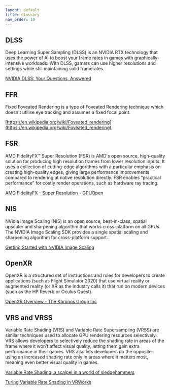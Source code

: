 ```yaml
---
layout: default
title: Glossary
nav_order: 10
---
```


## DLSS

Deep Learning Super Sampling (DLSS) is an NVIDIA RTX technology that uses the power of AI to boost your frame rates in games with graphically-intensive workloads. With DLSS, gamers can use higher resolutions and settings while still maintaining solid framerates.

[NVIDIA DLSS: Your Questions, Answered](https://www.nvidia.com/en-us/geforce/news/nvidia-dlss-your-questions-answered/)

## FFR

Fixed Foveated Rendering is a type of Foveated Rendering technique which doesn't utilise eye tracking and assumes a fixed focal point.

[https://en.wikipedia.org/wiki/Foveated_rendering](https://en.wikipedia.org/wiki/Foveated_rendering)

## FSR

AMD FidelityFX™ Super Resolution (FSR) is AMD's open source, high-quality solution for producing high resolution frames from lower resolution inputs. It uses a collection of cutting-edge algorithms with a particular emphasis on creating high-quality edges, giving large performance improvements compared to rendering at native resolution directly. FSR enables “practical performance” for costly render operations, such as hardware ray tracing. 

[AMD FidelityFX - Super Resolution - GPUOpen](https://gpuopen.com/fidelityfx-superresolution/)

## NIS

NVidia Image Scaling (NIS) is an open source, best-in-class, spatial upscaler and sharpening algorithm that works cross-platform on all GPUs. The NVIDIA Image Scaling SDK provides a single spatial scaling and sharpening algorithm for cross-platform support.

[Getting Started with NVIDIA Image Scaling](https://developer.nvidia.com/image-scaling)

## OpenXR

OpenXR is a structured set of instructions and rules for developers to create applications (such as Flight Simulator 2020) that use virtual reality or augmented reality (or XR as the industry calls it) that run on modern devices (such as the HP Reverb or Oculus Quest).

[OpenXR Overview - The Khronos Group Inc](https://www.khronos.org/openxr/)

## VRS and VRSS

Variable Rate Shading (VRS) and Variable Rate Supersampling (VRSS) are similar techniques used to allocate GPU rendering resources selectively. VRS allows developers to selectively reduce the shading rate in areas of the frame where it won’t affect visual quality, letting them gain extra performance in their games. VRS also lets developers do the opposite: using an increased shading rate only in areas where it matters most, meaning even better visual quality in games.

[Variable Rate Shading: a scalpel in a world of sledgehammers](https://devblogs.microsoft.com/directx/variable-rate-shading-a-scalpel-in-a-world-of-sledgehammers/)

[Turing Variable Rate Shading in VRWorks](https://developer.nvidia.com/blog/turing-variable-rate-shading-vrworks/)

